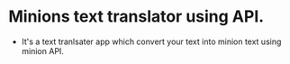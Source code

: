 # Minions text translator using API.
<ul><li>It's a text tranlsater app which convert your text into minion text using minion API.</li></ul>
